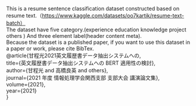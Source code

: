 This is a resume sentence classification dataset constructed based on resume text.（https://www.kaggle.com/datasets/oo7kartik/resume-text-batch）  
The dataset have five category.(experience education knowledge project others ) And three element label(header content meta).  
Because the dataset is a published paper, if you want to use this dataset in a paper or work, please cite BibTex.  
@article{甘程光2021英文履歴書データ抽出システムへの,  
title={英文履歴書データ抽出システムへの BERT 適用性の検討},  
author={甘程光 and 高橋良英 and others},  
journal={2021 年度 情報処理学会関西支部 支部大会 講演論文集},  
volume={2021},  
year={2021}  
}  